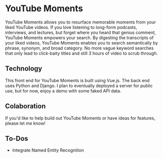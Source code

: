 # YouTube Moments
YouTube Moments allows you to resurface memorable moments from your liked YouTube videos. If you love listening to long-form podcasts, interviews, and lectures, but forget where you heard that genius comment, YouTube Moments empowers your search. By digesting the transcripts of your liked videos, YouTube Moments enables you to search semantically by phrase, synonym, and broad category. No more vague keyword searches that only lead to click-baity titles and still 3 hours of video to scrub through.

## Technology
This front end for YouTube Moments is built using Vue.js. The back end uses Python and Django. I plan to eventually deployed a server for public use, but for now, enjoy a demo with some faked API data.

## Colaboration
If you'd like to help build out YouTube Moments or have ideas for features, please let me know!

## To-Dos
- Integrate Named Entity Recognition
